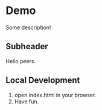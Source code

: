 # Demo

Some description!

## Subheader

Hello peers.

## Local Development

1. open index.html in your browser.
2. Have fun.
